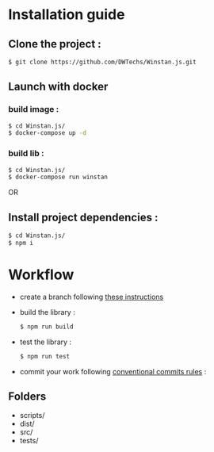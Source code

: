 # Installation guide

## Clone the project :

  ```bash
  $ git clone https://github.com/DWTechs/Winstan.js.git
  ```

## Launch with docker
 
  ### build image : 
  ```bash
  $ cd Winstan.js/
  $ docker-compose up -d
  ```
  
  ### build lib : 
  ```bash
  $ cd Winstan.js/
  $ docker-compose run winstan
  ```
  
OR

## Install project dependencies :

  ```bash
  $ cd Winstan.js/
  $ npm i
  ```

# Workflow

- create a branch following [these instructions](https://lcluber.github.io/LeadDevToolkit/docs/git/branch.html)

- build the library :

  ```bash
  $ npm run build
  ```

- test the library :

  ```bash
  $ npm run test
  ```

- commit your work following [conventional commits rules](https://lcluber.github.io/LeadDevToolkit/docs/git/commit.html) :


## Folders

- scripts/
- dist/
- src/
- tests/

